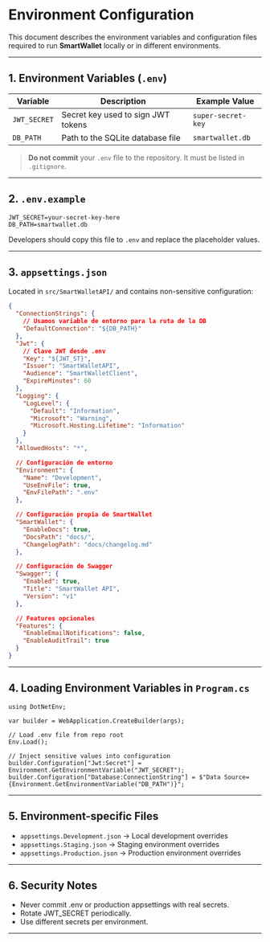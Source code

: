 ﻿# Environment Configuration

This document describes the environment variables and configuration files required to run **SmartWallet** locally or in different environments.

---

## 1. Environment Variables (`.env`)

| Variable       | Description                                      | Example Value           |
|----------------|--------------------------------------------------|-------------------------|
| `JWT_SECRET`   | Secret key used to sign JWT tokens               | `super-secret-key`      |
| `DB_PATH`      | Path to the SQLite database file                 | `smartwallet.db`        |

> **Do not commit** your `.env` file to the repository. It must be listed in `.gitignore`.

---

## 2. `.env.example`
```
JWT_SECRET=your-secret-key-here 
DB_PATH=smartwallet.db
```
Developers should copy this file to `.env` and replace the placeholder values.

---

## 3. `appsettings.json`

Located in `src/SmartWalletAPI/` and contains non-sensitive configuration:

```json
{
  "ConnectionStrings": {
    // Usamos variable de entorno para la ruta de la DB
    "DefaultConnection": "${DB_PATH}"
  },
  "Jwt": {
    // Clave JWT desde .env
    "Key": "${JWT_ST}",
    "Issuer": "SmartWalletAPI",
    "Audience": "SmartWalletClient",
    "ExpireMinutes": 60
  },
  "Logging": {
    "LogLevel": {
      "Default": "Information",
      "Microsoft": "Warning",
      "Microsoft.Hosting.Lifetime": "Information"
    }
  },
  "AllowedHosts": "*",

  // Configuración de entorno
  "Environment": {
    "Name": "Development",
    "UseEnvFile": true,
    "EnvFilePath": ".env"
  },

  // Configuración propia de SmartWallet
  "SmartWallet": {
    "EnableDocs": true,
    "DocsPath": "docs/",
    "ChangelogPath": "docs/changelog.md"
  },

  // Configuración de Swagger
  "Swagger": {
    "Enabled": true,
    "Title": "SmartWallet API",
    "Version": "v1"
  },

  // Features opcionales
  "Features": {
    "EnableEmailNotifications": false,
    "EnableAuditTrail": true
  }
}

```

---

## 4. Loading Environment Variables in `Program.cs`
```
using DotNetEnv;

var builder = WebApplication.CreateBuilder(args);

// Load .env file from repo root
Env.Load();

// Inject sensitive values into configuration
builder.Configuration["Jwt:Secret"] = Environment.GetEnvironmentVariable("JWT_SECRET");
builder.Configuration["Database:ConnectionString"] = $"Data Source={Environment.GetEnvironmentVariable("DB_PATH")}";
```

---

## 5. Environment-specific Files
- `appsettings.Development.json` → Local development overrides
- `appsettings.Staging.json` → Staging environment overrides
- `appsettings.Production.json` → Production environment overrides

---

## 6. Security Notes
- Never commit .env or production appsettings with real secrets.
- Rotate JWT_SECRET periodically.
- Use different secrets per environment.

---



